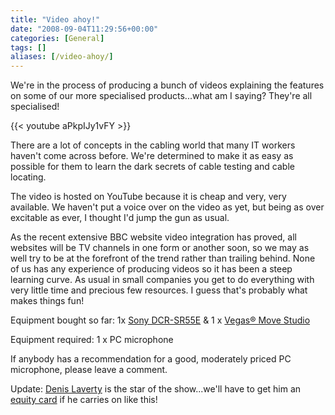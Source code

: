 ```yaml
---
title: "Video ahoy!"
date: "2008-09-04T11:29:56+00:00"
categories: [General]
tags: []
aliases: [/video-ahoy/]
---
```


We're in the process of producing a bunch of videos explaining the features on some of our more specialised products...what am I saying? They're all specialised!

{{< youtube aPkpIJy1vFY >}}

There are a lot of concepts in the cabling world that many IT workers haven't come across before. We're determined to make it as easy as possible for them to learn the dark secrets of cable testing and cable locating.

The video is hosted on YouTube because it is cheap and very, very available. We haven't put a voice over on the video as yet, but being as over excitable as ever, I thought I'd jump the gun as usual.

As the recent extensive BBC website video integration has proved, all websites will be TV channels in one form or another soon, so we may as well try to be at the forefront of the trend rather than trailing behind. None of us has any experience of producing videos so it has been a steep learning curve. As usual in small companies you get to do everything with very little time and precious few resources. I guess that's probably what makes things fun!

Equipment bought so far: 1x <a href="http://www.sony.co.uk/product/sdh-hard-disk-drive/dcr-sr55e">Sony DCR-SR55E</a> &amp; 1 x <a href="http://www.amazon.co.uk/Sony-Vegas-Movie-Studio-Platinum/dp/B000U71HP0">Vegas® Move Studio</a>

Equipment required: 1 x PC microphone

If anybody has a recommendation for a good, moderately priced PC microphone, please leave a comment.

Update: <a href="https://www.openxtra.co.uk/about-us">Denis Laverty</a> is the star of the show...we'll have to get him an <a href="https://en.wikipedia.org/wiki/Equity_Card">equity card</a> if he carries on like this!
